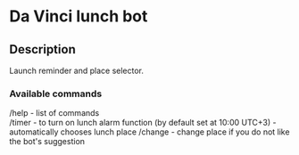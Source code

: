 # Da Vinci lunch bot
  
## Description
Launch reminder and place selector.
  
  
  
### Available commands
/help - list of commands  
/timer - to turn on lunch alarm function (by default set at 10:00 UTC+3) - automatically chooses lunch place
/change - change place if you do not like the bot's suggestion 
